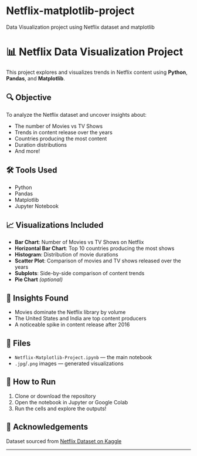 # Netflix-matplotlib-project
Data Visualization project using Netflix dataset and matplotlib
# 📊 Netflix Data Visualization Project

This project explores and visualizes trends in Netflix content using **Python**, **Pandas**, and **Matplotlib**.

## 🔍 Objective
To analyze the Netflix dataset and uncover insights about:
- The number of Movies vs TV Shows
- Trends in content release over the years
- Countries producing the most content
- Duration distributions
- And more!

## 🛠️ Tools Used
- Python
- Pandas
- Matplotlib
- Jupyter Notebook

## 📈 Visualizations Included
- **Bar Chart**: Number of Movies vs TV Shows on Netflix
- **Horizontal Bar Chart**: Top 10 countries producing the most shows
- **Histogram**: Distribution of movie durations
- **Scatter Plot**: Comparison of movies and TV shows released over the years
- **Subplots**: Side-by-side comparison of content trends
- **Pie Chart** *(optional)*

## 🧠 Insights Found
- Movies dominate the Netflix library by volume
- The United States and India are top content producers
- A noticeable spike in content release after 2016

## 📁 Files
- `Netflix-Matplotlib-Project.ipynb` — the main notebook
- `.jpg`/`.png` images — generated visualizations

## 🚀 How to Run
1. Clone or download the repository
2. Open the notebook in Jupyter or Google Colab
3. Run the cells and explore the outputs!

## 🙌 Acknowledgements
Dataset sourced from [Netflix Dataset on Kaggle](https://www.kaggle.com/shivamb/netflix-shows)

---
